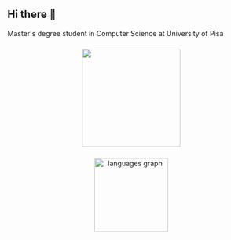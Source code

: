 ## Hi there 👋

<!--
**fram0n/fram0n** is a ✨ _special_ ✨ repository because its `README.md` (this file) appears on your GitHub profile.

Here are some ideas to get you started:

- 🔭 I’m currently working on ...
- 🌱 I’m currently learning ...
- 👯 I’m looking to collaborate on ...
- 🤔 I’m looking for help with ...
- 💬 Ask me about ...
- 📫 How to reach me: ...
- 😄 Pronouns: ...
- ⚡ Fun fact: ...
-->
<p align="left">Master's degree student in Computer Science at University of Pisa</p>

###

<div align="center">
  <img height="200" src="https://media1.giphy.com/media/v1.Y2lkPTc5MGI3NjExNXBkdjM0a2lienZtMnZ4OHc4dDk4M2NveTF2NTB4NDZ6NDIxMjN6dSZlcD12MV9pbnRlcm5hbF9naWZfYnlfaWQmY3Q9cw/lnHeLnSnpS7BMlyveM/giphy.gif"  />
</div>

###

<div align="center">
  <img src="https://github-readme-stats.vercel.app/api/top-langs?username=fram0n&locale=en&hide_title=false&layout=compact&card_width=320&langs_count=5&theme=dracula&hide_border=false&order=2" height="150" alt="languages graph"  />
</div>

###

<div align="left">
</div>

###
